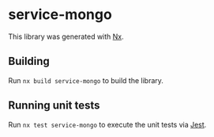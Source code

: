 # service-mongo

This library was generated with [Nx](https://nx.dev).

## Building

Run `nx build service-mongo` to build the library.

## Running unit tests

Run `nx test service-mongo` to execute the unit tests via [Jest](https://jestjs.io).
